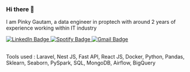 ### Hi there 👋
I am Pinky Gautam, a data engineer in proptech with around 2 years of experience working within IT industry

<div id="badges">
  <a href="your-linkedin-URL">
    <img src="https://img.shields.io/badge/LinkedIn-blue?style=for-the-badge&logo=linkedin&logoColor=white" alt="LinkedIn Badge"/>
  </a>
   <a href="your-spotify-URL">
    <img src="https://img.shields.io/badge/Spotify-1DB954?style=for-the-badge&logo=spotify&logoColor=white" alt="Spotify Badge"/>
  </a>
   <a href="your-email">
    <img src="https://img.shields.io/badge/Gmail-red?style=for-the-badge&logo=gmail&logoColor=white" alt="Gmail Badge"/>
  </a>
</div>

<br />

Tools used :
Laravel, Nest JS, Fast API, React JS, Docker, Python, Pandas, Sklearn, Seaborn, PySpark, SQL, MongoDB, Airflow, BigQuery
